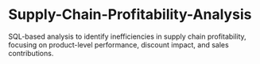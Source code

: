 # Supply-Chain-Profitability-Analysis
 SQL-based analysis to identify inefficiencies in supply chain profitability, focusing on product-level performance, discount impact, and sales contributions.
